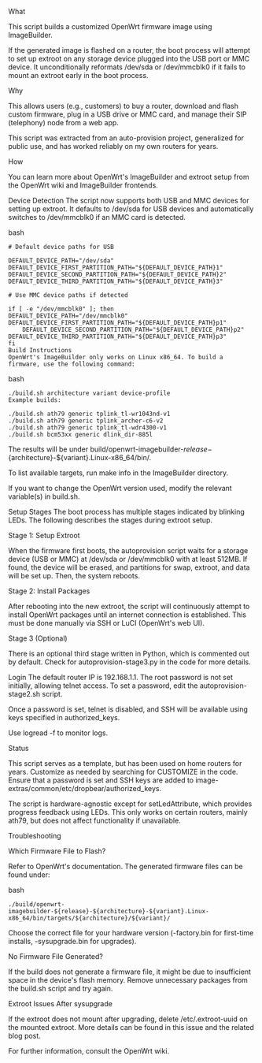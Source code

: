 What

This script builds a customized OpenWrt firmware image using ImageBuilder.

If the generated image is flashed on a router, the boot process will attempt to set up extroot on any storage device plugged into the USB port or MMC device. It unconditionally reformats /dev/sda or /dev/mmcblk0 if it fails to mount an extroot early in the boot process.

Why

This allows users (e.g., customers) to buy a router, download and flash custom firmware, plug in a USB drive or MMC card, and manage their SIP (telephony) node from a web app.

This script was extracted from an auto-provision project, generalized for public use, and has worked reliably on my own routers for years.

How

You can learn more about OpenWrt's ImageBuilder and extroot setup from the OpenWrt wiki and ImageBuilder frontends.

Device Detection
The script now supports both USB and MMC devices for setting up extroot. It defaults to /dev/sda for USB devices and automatically switches to /dev/mmcblk0 if an MMC card is detected.

bash

```
# Default device paths for USB

DEFAULT_DEVICE_PATH="/dev/sda"
DEFAULT_DEVICE_FIRST_PARTITION_PATH="${DEFAULT_DEVICE_PATH}1"
DEFAULT_DEVICE_SECOND_PARTITION_PATH="${DEFAULT_DEVICE_PATH}2"
DEFAULT_DEVICE_THIRD_PARTITION_PATH="${DEFAULT_DEVICE_PATH}3"

# Use MMC device paths if detected

if [ -e "/dev/mmcblk0" ]; then
DEFAULT_DEVICE_PATH="/dev/mmcblk0"
DEFAULT_DEVICE_FIRST_PARTITION_PATH="${DEFAULT_DEVICE_PATH}p1"
    DEFAULT_DEVICE_SECOND_PARTITION_PATH="${DEFAULT_DEVICE_PATH}p2"
DEFAULT_DEVICE_THIRD_PARTITION_PATH="${DEFAULT_DEVICE_PATH}p3"
fi
Build Instructions
OpenWrt's ImageBuilder only works on Linux x86_64. To build a firmware, use the following command:
```
bash
```
./build.sh architecture variant device-profile
Example builds:

./build.sh ath79 generic tplink_tl-wr1043nd-v1
./build.sh ath79 generic tplink_archer-c6-v2
./build.sh ath79 generic tplink_tl-wdr4300-v1
./build.sh bcm53xx generic dlink_dir-885l
```

The results will be under build/openwrt-imagebuilder-${release}-${architecture}-${variant}.Linux-x86_64/bin/.

To list available targets, run make info in the ImageBuilder directory.

If you want to change the OpenWrt version used, modify the relevant variable(s) in build.sh.

Setup Stages
The boot process has multiple stages indicated by blinking LEDs. The following describes the stages during extroot setup.

Stage 1: Setup Extroot

When the firmware first boots, the autoprovision script waits for a storage device (USB or MMC) at /dev/sda or /dev/mmcblk0 with at least 512MB. If found, the device will be erased, and partitions for swap, extroot, and data will be set up. Then, the system reboots.

Stage 2: Install Packages

After rebooting into the new extroot, the script will continuously attempt to install OpenWrt packages until an internet connection is established. This must be done manually via SSH or LuCI (OpenWrt's web UI).

Stage 3 (Optional)

There is an optional third stage written in Python, which is commented out by default. Check for autoprovision-stage3.py in the code for more details.

Login
The default router IP is 192.168.1.1. The root password is not set initially, allowing telnet access. To set a password, edit the autoprovision-stage2.sh script.

Once a password is set, telnet is disabled, and SSH will be available using keys specified in authorized_keys.

Use logread -f to monitor logs.

Status

This script serves as a template, but has been used on home routers for years. Customize as needed by searching for CUSTOMIZE in the code. Ensure that a password is set and SSH keys are added to image-extras/common/etc/dropbear/authorized_keys.

The script is hardware-agnostic except for setLedAttribute, which provides progress feedback using LEDs. This only works on certain routers, mainly ath79, but does not affect functionality if unavailable.

Troubleshooting

Which Firmware File to Flash?

Refer to OpenWrt's documentation. The generated firmware files can be found under:

bash
```
./build/openwrt-imagebuilder-${release}-${architecture}-${variant}.Linux-x86_64/bin/targets/${architecture}/${variant}/
```
Choose the correct file for your hardware version (-factory.bin for first-time installs, -sysupgrade.bin for upgrades).

No Firmware File Generated?

If the build does not generate a firmware file, it might be due to insufficient space in the device's flash memory. Remove unnecessary packages from the build.sh script and try again.

Extroot Issues After sysupgrade

If the extroot does not mount after upgrading, delete /etc/.extroot-uuid on the mounted extroot. More details can be found in this issue and the related blog post.

For further information, consult the OpenWrt wiki.
